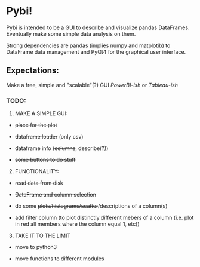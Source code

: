 # Pybi! 

Pybi is intended to be a GUI to describe and visualize pandas DataFrames. Eventually make some simple data analysis on them.

Strong dependencies are pandas (implies numpy and matplotib) to DataFrame data management and PyQt4 for the graphical user interface.

## Expectations:

Make a free, simple and "scalable"(?) GUI *PowerBI-ish* or *Tableau-ish* 

### TODO:
1. MAKE A SIMPLE GUI:

* ~~place for the plot~~ 

* ~~dataframe loader~~ (only csv)

* dataframe info (~~columns~~, describe(?)) 

* ~~some buttons to do stuff~~

2. FUNCTIONALITY:

* ~~read data from disk~~

* ~~DataFrame and column selection~~

* do some ~~plots/histograms/scatter~~/descriptions of a column(s)

* add filter column (to plot distinctly different mebers of a column (i.e. plot in red all members where the column equal 1, etc))

3. TAKE IT TO THE LIMIT

* move to python3 

* move functions to different modules
